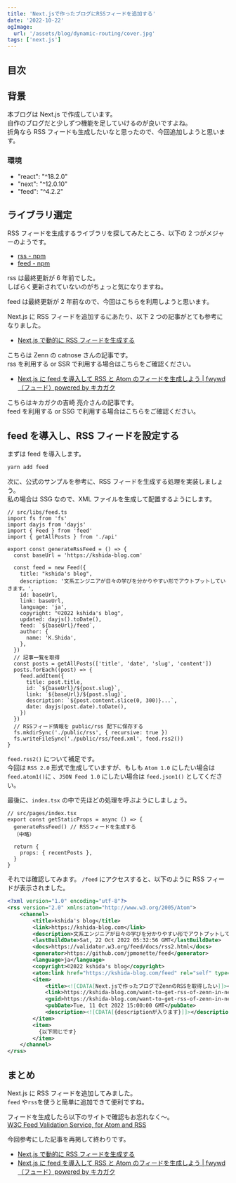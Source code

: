 ```yaml
---
title: 'Next.jsで作ったブログにRSSフィードを追加する'
date: '2022-10-22'
ogImage:
  url: '/assets/blog/dynamic-routing/cover.jpg'
tags: ['next.js']
---
```


## 目次

## 背景

本ブログは Next.js で作成しています。  
自作のブログだと少しずつ機能を足していけるのが良いですよね。  
折角なら RSS フィードも生成したいなと思ったので、今回追加しようと思います。

### 環境

- "react": "^18.2.0"
- "next": "^12.0.10"
- "feed": "^4.2.2"

## ライブラリ選定

RSS フィードを生成するライブラリを探してみたところ、以下の 2 つがメジャーのようです。

- [rss - npm](https://www.npmjs.com/package/rss)
- [feed - npm](https://www.npmjs.com/package/feed)

rss は最終更新が 6 年前でした。  
しばらく更新されていないのがちょっと気になりますね。

feed は最終更新が 2 年前なので、今回はこちらを利用しようと思います。

Next.js に RSS フィードを追加するにあたり、以下 2 つの記事がとても参考になりました。

- [Next.js で動的に RSS フィードを生成する](https://zenn.dev/catnose99/articles/c7754ba6e4adac)

こちらは Zenn の catnose さんの記事です。  
rss を利用する or SSR で利用する場合はこちらをご確認ください。

- [Next.js に feed を導入して RSS と Atom のフィードを生成しよう | fwywd（フュード）powered by キカガク](https://fwywd.com/tech/next-feed-rss-atom)

こちらはキカガクの吉崎 亮介さんの記事です。  
feed を利用する or SSG で利用する場合はこちらをご確認ください。

## feed を導入し、RSS フィードを設定する

まずは feed を導入します。

```bash
yarn add feed
```

次に、公式のサンプルを参考に、RSS フィードを生成する処理を実装しましょう。  
私の場合は SSG なので、XML ファイルを生成して配置するようにします。

```tsx
// src/libs/feed.ts
import fs from 'fs'
import dayjs from 'dayjs'
import { Feed } from 'feed'
import { getAllPosts } from './api'

export const generateRssFeed = () => {
  const baseUrl = 'https://kshida-blog.com'

  const feed = new Feed({
    title: "kshida's blog",
    description: '文系エンジニアが日々の学びを分かりやすい形でアウトプットしていきます。',
    id: baseUrl,
    link: baseUrl,
    language: 'ja',
    copyright: "©2022 kshida's blog",
    updated: dayjs().toDate(),
    feed: `${baseUrl}/feed`,
    author: {
      name: 'K.Shida',
    },
  })
  // 記事一覧を取得
  const posts = getAllPosts(['title', 'date', 'slug', 'content'])
  posts.forEach((post) => {
    feed.addItem({
      title: post.title,
      id: `${baseUrl}/${post.slug}`,
      link: `${baseUrl}/${post.slug}`,
      description: `${post.content.slice(0, 300)}...`,
      date: dayjs(post.date).toDate(),
    })
  })
  // RSSフィード情報を public/rss 配下に保存する
  fs.mkdirSync('./public/rss', { recursive: true })
  fs.writeFileSync('./public/rss/feed.xml', feed.rss2())
}
```

`feed.rss2()` について補足です。  
今回は `RSS 2.0` 形式で生成していますが、もしも `Atom 1.0` にしたい場合は `feed.atom1()`に 、`JSON Feed 1.0` にしたい場合は `feed.json1()` としてください。

最後に、`index.tsx` の中で先ほどの処理を呼ぶようにしましょう。

```tsx
// src/pages/index.tsx
export const getStaticProps = async () => {
  generateRssFeed() // RSSフィードを生成する
  （中略）

  return {
    props: { recentPosts },
  }
}
```

それでは確認してみます。
`/feed` にアクセスすると、以下のように RSS フィードが表示されました。

```xml
<?xml version="1.0" encoding="utf-8"?>
<rss version="2.0" xmlns:atom="http://www.w3.org/2005/Atom">
    <channel>
        <title>kshida's blog</title>
        <link>https://kshida-blog.com</link>
        <description>文系エンジニアが日々の学びを分かりやすい形でアウトプットしていきます。</description>
        <lastBuildDate>Sat, 22 Oct 2022 05:32:56 GMT</lastBuildDate>
        <docs>https://validator.w3.org/feed/docs/rss2.html</docs>
        <generator>https://github.com/jpmonette/feed</generator>
        <language>ja</language>
        <copyright>©2022 kshida's blog</copyright>
        <atom:link href="https://kshida-blog.com/feed" rel="self" type="application/rss+xml"/>
        <item>
            <title><![CDATA[Next.jsで作ったブログでZennのRSSを取得したい]]></title>
            <link>https://kshida-blog.com/want-to-get-rss-of-zenn-in-next-js</link>
            <guid>https://kshida-blog.com/want-to-get-rss-of-zenn-in-next-js</guid>
            <pubDate>Tue, 11 Oct 2022 15:00:00 GMT</pubDate>
            <description><![CDATA[{descriptionが入ります}]]></description>
        </item>
        <item>
          {以下同じです}
        </item>
    </channel>
</rss>
```

## まとめ

Next.js に RSS フィードを追加してみました。  
`feed` や`rss`を使うと簡単に追加できて便利ですね。

フィードを生成したら以下のサイトで確認もお忘れなく〜。  
[W3C Feed Validation Service, for Atom and RSS](https://validator.w3.org/feed/)

今回参考にした記事を再掲して終わりです。

- [Next.js で動的に RSS フィードを生成する](https://zenn.dev/catnose99/articles/c7754ba6e4adac)
- [Next.js に feed を導入して RSS と Atom のフィードを生成しよう | fwywd（フュード）powered by キカガク](https://fwywd.com/tech/next-feed-rss-atom)
